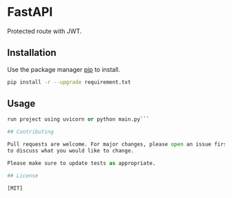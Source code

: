 # FastAPI 

Protected route with JWT.

## Installation

Use the package manager [pip](https://pip.pypa.io/en/stable/) to install.

```bash
pip install -r --upgrade requirement.txt
```

## Usage

```python
run project using uvicorn or python main.py```

## Contributing

Pull requests are welcome. For major changes, please open an issue first
to discuss what you would like to change.

Please make sure to update tests as appropriate.

## License

[MIT]